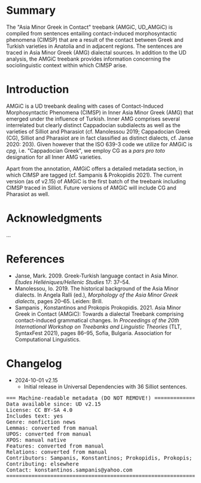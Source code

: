 # Summary

The "Asia Minor Greek in Contact" treebank (AMGiC, UD_AMGiC) is compiled from sentences entailing contact-induced morphosyntactic phenomena (CIMSP) that are a result of the contact between Greek and Turkish varieties in Anatolia and in adjacent regions. The sentences are traced in Asia Minor Greek (AMG) dialectal sources. In addition to the UD analysis, the AMGiC treebank provides information concerning the sociolinguistic context within which CIMSP arise.

# Introduction

AMGiC is a UD treebank dealing with cases of Contact-Induced Morphosyntactic Phenomena (CIMSP) in Inner Asia Minor Greek (AMG) that emerged under the influence of Turkish. Inner AMG comprises several interrelated but clearly distinct Cappadocian subdialects as well as the varieties of Silliot and Pharasiot (cf. Manolessou 2019; Cappadocian Greek (CG), Silliot and Pharasiot are in fact classified as distinct dialects, cf. Janse 2020: 203). Given however that the ISO 639-3 code we utilize for AMGiC is *cpg*, i.e. "Cappadocian Greek", we employ CG as a *pars pro toto* designation for all Inner AMG varieties.

Apart from the annotation, AMGiC offers a detailed metadata section, in which CIMSP are tagged (cf. Sampanis & Prokopidis 2021). The current version (as of v2.15) of AMGiC is the first batch of the treebank including CIMSP traced in Silliot. Future versions of AMGiC will include CG and Pharasiot as well.

# Acknowledgments

...

# References

* Janse, Mark. 2009. Greek-Turkish language contact in Asia Minor. *Études Helléniques/Hellenic Studies* 17: 37–54.
* Manolessou, Io. 2019. The historical background of the Asia Minor dialects. In Angela Ralli (ed.), *Morphology of the Asia Minor Greek dialects*, pages 20–65. Leiden: Brill.
* Sampanis , Konstantinos and Prokopis Prokopidis. 2021. Asia Minor Greek in Contact (AMGiC): Towards a dialectal Treebank comprising contact-induced grammatical changes. In *Proceedings of the 20th International Workshop on Treebanks and Linguistic Theories* (TLT, SyntaxFest 2021), pages 86–95, Sofia, Bulgaria. Association for Computational Linguistics.

# Changelog

* 2024-10-01 v2.15
  * Initial release in Universal Dependencies with 36 Silliot sentences.

<pre>
=== Machine-readable metadata (DO NOT REMOVE!) ================================
Data available since: UD v2.15
License: CC BY-SA 4.0
Includes text: yes
Genre: nonfiction news
Lemmas: converted from manual
UPOS: converted from manual
XPOS: manual native
Features: converted from manual
Relations: converted from manual
Contributors: Sampanis, Konstantinos; Prokopidis, Prokopis; Akkurt, Furkan
Contributing: elsewhere
Contact: konstantinos.sampanis@yahoo.com
===============================================================================
</pre>
